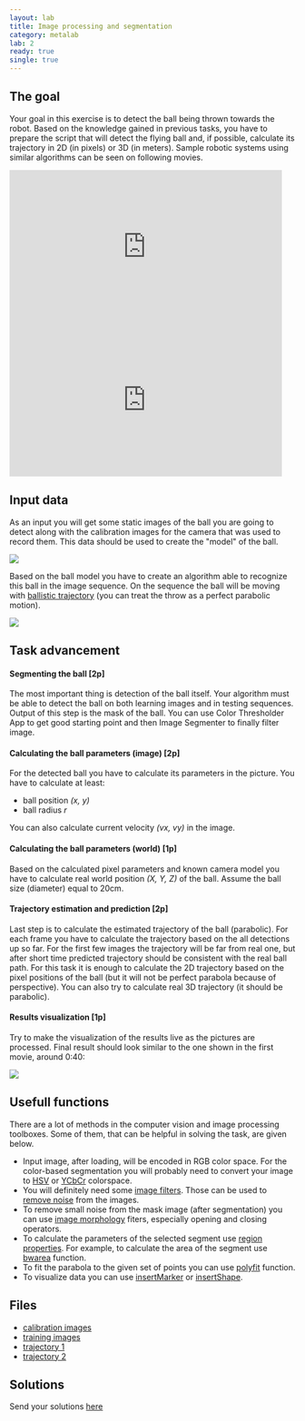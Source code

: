 ```yaml
---
layout: lab
title: Image processing and segmentation
category: metalab
lab: 2
ready: true
single: true
---
```


## The goal

Your goal in this exercise is to detect the ball being thrown towards the robot.
Based on the knowledge gained in previous tasks, you have to prepare the
script that will detect the flying ball and, if possible, calculate its
trajectory in 2D (in pixels) or 3D (in meters). Sample robotic systems using
similar algorithms can be seen on following movies. 
 
<iframe width="480" height="270" src="https://www.youtube.com/embed/R6pPwP3s7s4" frameborder="0" allow="autoplay; encrypted-media" allowfullscreen></iframe>
<iframe width="480" height="270" src="https://www.youtube.com/embed/tIIJME8-au8" frameborder="0" allow="autoplay; encrypted-media" allowfullscreen></iframe>

## Input data

As an input you will get some static images of the ball you are going to detect along 
with the calibration images for the camera that was used to record them. 
This data should be used to create the "model" of the ball.

![]({{site.baseurl}}/public/l2/train.png)

Based on the ball model you have to create an algorithm able to recognize 
this ball in the image sequence. On the sequence the ball will be moving with
[ballistic trajectory](https://en.wikipedia.org/wiki/Projectile_motion)
(you can treat the throw as a perfect parabolic motion).

![]({{site.baseurl}}/public/l2/throw.png)

## Task advancement

#### Segmenting the ball [2p]

The most important thing is detection of the ball itself. Your algorithm
must be able to detect the ball on both learning images and in testing
sequences. Output of this step is the mask of the ball. You can use Color Thresholder
App to get good starting point and then Image Segmenter to finally filter
image.

#### Calculating the ball parameters (image) [2p]

For the detected ball you have to calculate its parameters in the picture.
You have to calculate at least:

   * ball position _(x, y)_
   * ball radius _r_

You can also calculate current velocity _(vx, vy)_ in the image.

#### Calculating the ball parameters (world) [1p]

Based on the calculated pixel parameters and known camera model you have
to calculate real world position _(X, Y, Z)_ of the ball. Assume the ball
size (diameter) equal to 20cm.

#### Trajectory estimation and prediction [2p]

Last step is to calculate the estimated trajectory of the ball (parabolic). 
For each frame you have to calculate the trajectory based on the all detections
up so far. For the first few images the trajectory will be far from real one,
but after short time predicted trajectory should be consistent with the
real ball path. For this task it is enough to calculate the 2D trajectory
based on the pixel positions of the ball (but it will not be perfect parabola
because of perspective). You can also try to calculate real 3D trajectory 
(it should be parabolic).

#### Results visualization [1p]

Try to make the visualization of the results live as the pictures are processed.
Final result should look similar to the one shown in the first movie, around
0:40:

![]({{site.baseurl}}/public/l2/trajectory.png)

## Usefull functions

There are a lot of methods in the computer vision and image processing
toolboxes. Some of them, that can be helpful in solving the task, are given below.

* Input image, after loading, will be encoded in RGB color space. 
For the color-based segmentation you will probably need to convert your image 
to [HSV](https://www.mathworks.com/help/matlab/ref/rgb2hsv.html) or 
[YCbCr](https://www.mathworks.com/help/images/ref/rgb2ycbcr.html) colorspace.
* You will definitely need some [image filters](https://www.mathworks.com/help/images/linear-filtering.html).
Those can be used to [remove noise](https://www.mathworks.com/help/images/noise-removal.html)
from the images. 
* To remove small noise from the mask image (after segmentation) you can use
[image morphology](https://www.mathworks.com/help/images/ref/bwmorph.html)
fiters, especially opening and closing operators.
* To calculate the parameters of the selected segment use 
[region properties](https://www.mathworks.com/help/images/pixel-values-and-image-statistics.html).
For example, to calculate the area of the segment use
[bwarea](https://www.mathworks.com/help/images/ref/bwarea.html) function.
* To fit the parabola to the given set of points you can use
[polyfit](https://www.mathworks.com/help/matlab/ref/polyfit.html) function.
* To visualize data you can use [insertMarker](https://www.mathworks.com/help/vision/ref/insertmarker.html)
or [insertShape](https://www.mathworks.com/help/vision/ref/insertshape.html).

## Files

* [calibration images](https://drive.google.com/open?id=1DwFIx7r4JAw5AVBnOBHvtNaPDeUj7FFx)
* [training images](https://drive.google.com/open?id=1V3_Ko0f2h_HRL4EX8YhlIvgak7jR4jA-)
* [trajectory 1](https://drive.google.com/open?id=1-mC1AEVmi_griHuWiW5zONxdorE9g1jG)
* [trajectory 2](https://drive.google.com/open?id=1pS_ZCuDejd-K71U6izoezE3Y0i3f1S3z)

## Solutions

Send your solutions [here](https://cloud.robotyka.ia.pw.edu.pl/index.php/s/R2z3QWK6NpqYRym)
